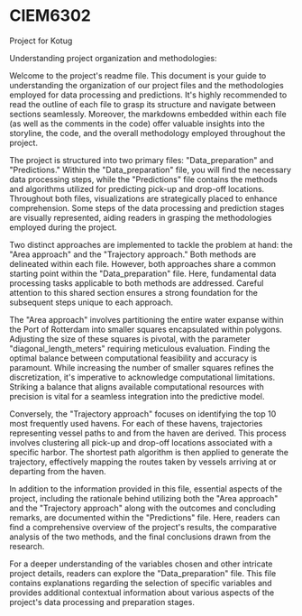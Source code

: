 # CIEM6302
Project for Kotug

Understanding project organization and methodologies:

Welcome to the project's readme file. This document is your guide to understanding the organization of our project files and the methodologies employed for data processing and predictions. It's highly recommended to read the outline of each file to grasp its structure and navigate between sections seamlessly. Moreover, the markdowns embedded within each file (as well as the comments in the code) offer valuable insights into the storyline, the code, and the overall methodology employed throughout the project. 

The project is structured into two primary files: "Data_preparation" and "Predictions." Within the "Data_preparation" file, you will find the necessary data processing steps, while the "Predictions" file contains the methods and algorithms utilized for predicting pick-up and drop-off locations. Throughout both files, visualizations are strategically placed to enhance comprehension. Some steps of the data processing and prediction stages are visually represented, aiding readers in grasping the methodologies employed during the project.


Two distinct approaches are implemented to tackle the problem at hand: the "Area approach" and the "Trajectory approach." Both methods are delineated within each file. However, both approaches share a common starting point within the "Data_preparation" file. Here, fundamental data processing tasks applicable to both methods are addressed. Careful attention to this shared section ensures a strong foundation for the subsequent steps unique to each approach.

The "Area approach" involves partitioning the entire water expanse within the Port of Rotterdam into smaller squares encapsulated within polygons. Adjusting the size of these squares is pivotal, with the parameter "diagonal_length_meters" requiring meticulous evaluation. Finding the optimal balance between computational feasibility and accuracy is paramount. While increasing the number of smaller squares refines the discretization, it's imperative to acknowledge computational limitations. Striking a balance that aligns available computational resources with precision is vital for a seamless integration into the predictive model. 

Conversely, the "Trajectory approach" focuses on identifying the top 10 most frequently used havens. For each of these havens, trajectories representing vessel paths to and from the haven are derived. This process involves clustering all pick-up and drop-off locations associated with a specific harbor. The shortest path algorithm is then applied to generate the trajectory, effectively mapping the routes taken by vessels arriving at or departing from the haven.


In addition to the information provided in this file, essential aspects of the project, including the rationale behind utilizing both the "Area approach" and the "Trajectory approach" along with the outcomes and concluding remarks, are documented within the "Predictions" file. Here, readers can find a comprehensive overview of the project's results, the comparative analysis of the two methods, and the final conclusions drawn from the research.

For a deeper understanding of the variables chosen and other intricate project details, readers can explore the "Data_preparation" file. This file contains explanations regarding the selection of specific variables and provides additional contextual information about various aspects of the project's data processing and preparation stages.

